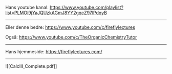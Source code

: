 Hans youtube kanal:
https://www.youtube.com/playlist?list=PLMOi9jYaJQUzkAGmJ8YY2gqcZ97lPdqyB

***

Eller denne bedre:
https://www.youtube.com/c/fireflylectures

Også:
https://www.youtube.com/c/TheOrganicChemistryTutor
***
Hans hjemmeside:
https://fireflylectures.com/

***

![[CalcIII_Complete.pdf]]